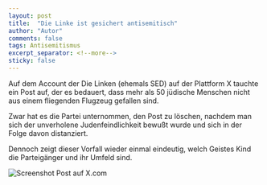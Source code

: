 ```yaml
---
layout: post
title:  "Die Linke ist gesichert antisemitisch"
author: "Autor"
comments: false
tags: Antisemitismus
excerpt_separator: <!--more-->
sticky: false
---
```



Auf dem Account der Die Linken (ehemals SED) auf der Plattform X tauchte ein Post auf, der es bedauert, dass mehr als 50 jüdische Menschen nicht aus einem fliegenden Flugzeug gefallen sind.
<!--more-->

Zwar hat es die Partei unternommen, den Post zu löschen, nachdem man sich der unverholene Judenfeindlichkeit bewußt wurde und sich in der Folge davon distanziert.

Dennoch zeigt dieser Vorfall wieder einmal eindeutig, welch Geistes Kind die Parteigänger und ihr Umfeld sind.

![Screenshot Post auf X.com](/psychic-pancake/illustration/2025-08-18-dielinke-gesichert-antisemitisch.jpg "Screenshot Post auf X.com")
